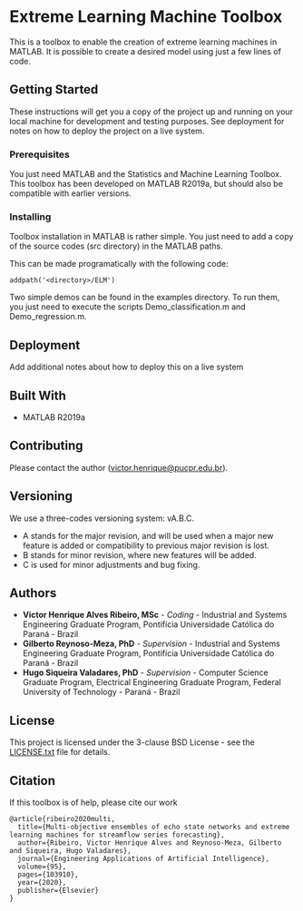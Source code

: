 # Extreme Learning Machine Toolbox

This is a toolbox to enable the creation of extreme learning machines in MATLAB.
It is possible to create a desired model using just a few lines of code.

## Getting Started

These instructions will get you a copy of the project up and running on your local machine for development and testing purposes. See deployment for notes on how to deploy the project on a live system.

### Prerequisites

You just need MATLAB and the Statistics and Machine Learning Toolbox.
This toolbox has been developed on MATLAB R2019a, but should also be compatible with earlier versions.

### Installing

Toolbox installation in MATLAB is rather simple.
You just need to add a copy of the source codes (src directory) in the MATLAB paths.

This can be made programatically with the following code:

```
addpath('<directory>/ELM')
```

Two simple demos can be found in the examples directory.
To run them, you just need to execute the scripts Demo_classification.m and Demo_regression.m.

## Deployment

Add additional notes about how to deploy this on a live system

## Built With

* MATLAB R2019a

## Contributing

Please contact the author (victor.henrique@pucpr.edu.br).

## Versioning

We use a three-codes versioning system: vA.B.C.

* A stands for the major revision, and will be used when a major new feature is added or compatibility to previous major revision is lost.
* B stands for minor revision, where new features will be added.
* C is used for minor adjustments and bug fixing.

## Authors

* **Victor Henrique Alves Ribeiro, MSc** - *Coding* - Industrial and Systems Engineering Graduate Program, Pontifícia Universidade Católica do Paraná - Brazil
* **Gilberto Reynoso-Meza, PhD** - *Supervision* - Industrial and Systems Engineering Graduate Program, Pontifícia Universidade Católica do Paraná - Brazil
* **Hugo Siqueira Valadares, PhD** - *Supervision* - Computer Science Graduate Program, Electrical Engineering Graduate Program, Federal University of Technology - Paraná - Brazil

## License

This project is licensed under the 3-clause BSD License - see the [LICENSE.txt](LICENSE.txt) file for details.

## Citation

If this toolbox is of help, please cite our work

```
@article{ribeiro2020multi,
  title={Multi-objective ensembles of echo state networks and extreme learning machines for streamflow series forecasting},
  author={Ribeiro, Victor Henrique Alves and Reynoso-Meza, Gilberto and Siqueira, Hugo Valadares},
  journal={Engineering Applications of Artificial Intelligence},
  volume={95},
  pages={103910},
  year={2020},
  publisher={Elsevier}
}
```